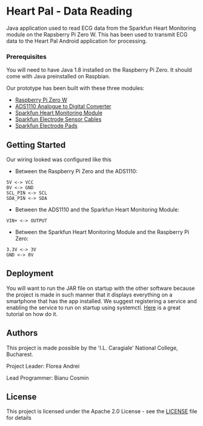 # Heart Pal - Data Reading

Java application used to read ECG data from the Sparkfun Heart Monitoring module on the Rapsberry Pi Zero W. This has been used to transmit ECG data to the Heart Pal Android application for processing.



### Prerequisites

You will need to have Java 1.8 installed on the Raspberry Pi Zero.
It should come with Java preinstalled on Raspbian.

Our prototype has been built with these three modules:

* [Raspberry Pi Zero W](https://www.raspberrypi.org/products/raspberry-pi-zero-w/)
* [ADS1110 Analogue to Digital Converter](https://picclick.co.uk/1pcs-16-bits-Analog-to-Digital-Converter-Module-202034119772.html)
* [Sparkfun Heart Monitoring Module](https://www.sparkfun.com/products/12650)
* [Sparkfun Electrode Sensor Cables](https://www.sparkfun.com/products/12970)
* [Sparkfun Electrode Pads](https://www.sparkfun.com/products/12969)


## Getting Started

Our wiring looked was configured like this

- Between the Raspberry Pi Zero and the ADS1110:
```
5V <-> VCC
0V <-> GND
SCL_PIN <-> SCL
SDA_PIN <-> SDA
```
- Between the ADS1110 and the Sparkfun Heart Monitoring Module:
```
VIN+ <-> OUTPUT
```
- Between the Sparkfun Heart Monitoring Module and the Raspberry Pi Zero:
```
3.3V <-> 3V
GND <-> 0V
```


## Deployment

You will want to run the JAR file on startup with the other software because the project is made in such manner that it displays everything on a smartphone that has the app installed. We suggest registering a service and enabling the service to run on startup using systemctl. [Here](https://medium.com/@benmorel/creating-a-linux-service-with-systemd-611b5c8b91d6) is a great tutorial on how do it.

## Authors

This project is made possible by the 'I.L. Caragiale' National College, Bucharest.

Project Leader: Florea Andrei

Lead Programmer: Bianu Cosmin

## License

This project is licensed under the Apache 2.0 License - see the [LICENSE](LICENSE) file for details
